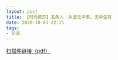 ```yaml
---
layout: post
title: 【时尚芭莎】五条人：从虚无中来，无中生有
date: 2020-10-03 22:15
tags:
- 访谈
---
```


[扫描件链接（pdf）](/assets/docs/bazaar2020.pdf)
